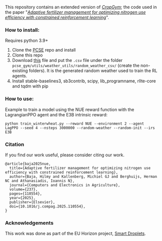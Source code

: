 This repository contains an extended version of [_CropGym_](https://cropgym.ai); the code used in the paper "[_Adaptive fertilizer management for optimizing nitrogen use efficiency
with constrained reinforcement learning_](https://www.sciencedirect.com/science/article/pii/S016816992500660X)".

### How to install:

Requires python 3.9+

1. Clone the [PCSE](https://github.com/ajwdewit/pcse.git) repo and install
2. Clone this repo
3. Download [this](https://doi.org/10.5281/zenodo.15267400) file and put the `.csv` file under the folder `pcse_gym/utils/weather_utils/random_weather_csv/` (create the non-existing folders). It is the generated random weather used to train the RL agents. 
4. Install stable-baselines3, sb3contrib, scipy, lib_programname, rllte-core and tqdm with pip

### How to use:

Example to train a model using the NUE reward function with the LagrangianPPO agent and the E3B intrinsic reward:

`python train_winterwheat.py --reward NUE --environment 2 --agent LagPPO --seed 4 --nsteps 3000000 --random-weather --random-init --irs E3B`

### Citation

If you find our work useful, please consider citing our work.

```
@article{baja2025nue,
  title={Adaptive fertilizer management for optimizing nitrogen use efficiency with constrained reinforcement learning},
  author={Baja, Hilmy and Kallenberg, Michiel GJ and Berghuijs, Herman NC and Athanasiadis, Ioannis N},
  journal={Computers and Electronics in Agriculture},
  volume={237},
  pages={110554},
  year={2025},
  publisher={Elsevier},
  doi={10.1016/j.compag.2025.110554},
}
```

### Acknowledgements

This work was done as part of the EU Horizon project, [Smart Droplets](https://github.com/Smart-Droplets-Project).
